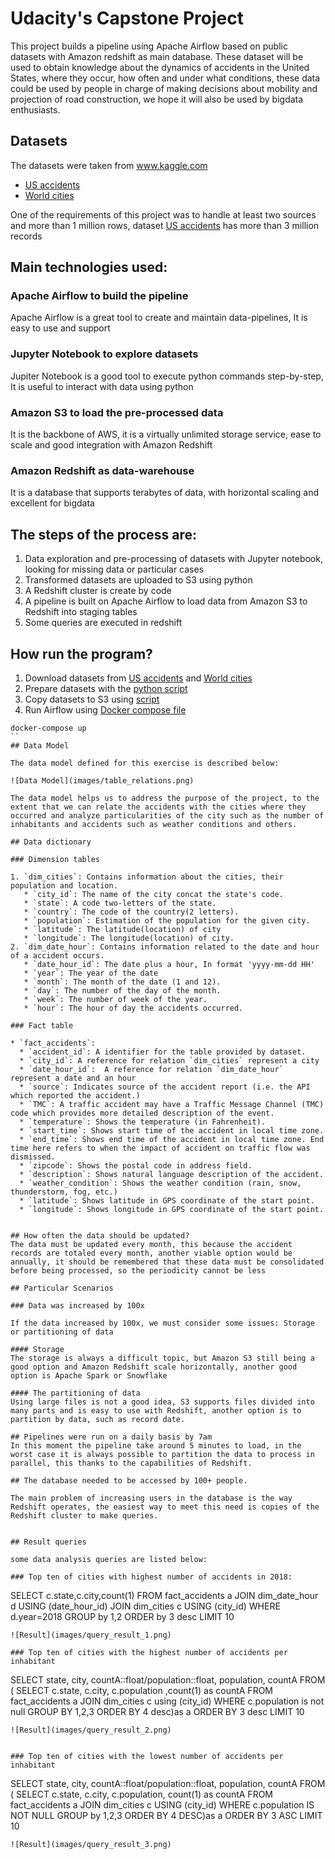 # Udacity's Capstone Project

This project builds a pipeline using Apache Airflow based on public datasets with Amazon redshift as main database.
These dataset will be used to obtain knowledge about the dynamics of accidents in the United States, where they occur, how often and under what conditions, these data could be used by people in charge of making decisions about mobility and projection of road construction, we hope it will also be used by bigdata enthusiasts.

## Datasets
The datasets were taken from www.kaggle.com

- [US accidents](https://smoosavi.org/datasets/us_accidents)  
- [World cities](https://www.kaggle.com/okfn/world-cities)

One of the requirements of this project was to handle at least two sources and more than 1 million rows,
 dataset [US accidents](https://smoosavi.org/datasets/us_accidents) has more than 3 million records

## Main technologies used:

### Apache Airflow to build the pipeline
Apache Airflow is a great tool to create and maintain data-pipelines, It is easy to use and support

### Jupyter Notebook to explore datasets
Jupiter Notebook is a good tool to execute python commands step-by-step, It is useful to interact with data using python

### Amazon S3 to load the pre-processed data
It is the backbone of AWS, it is a virtually unlimited storage service, ease to scale and good integration with Amazon Redshift

### Amazon Redshift as data-warehouse
It is a database that supports terabytes of data, with horizontal scaling and excellent for bigdata

## The steps of the process are:

1. Data exploration and pre-processing of  datasets with Jupyter notebook, looking for missing data or particular cases
2. Transformed datasets are uploaded to S3 using python
3. A Redshift cluster is create by code
4. A pipeline is built on Apache Airflow to load data from Amazon S3 to Redshift into staging tables
5. Some queries are executed in redshift

## How run the program?

1. Download datasets from [US accidents](https://smoosavi.org/datasets/us_accidents) and [World cities](https://www.kaggle.com/okfn/world-cities)
2. Prepare datasets with the [python script]("https://github.com/mrdavidhidalgo/udacity-data-engineering-capstone/blob/master/1%20Explore%20and%20Assess%20the%20Data/prepared_datasets.py)
3. Copy datasets to S3 using [script](https://github.com/mrdavidhidalgo/udacity-data-engineering-capstone/blob/master/2%20Define%20the%20Data%20Model/load_s3.py)
4. Run Airflow using [Docker compose file](https://github.com/mrdavidhidalgo/udacity-data-engineering-capstone/blob/master/3%20Run%20ETL%20to%20Model%20the%20Data/docker-compose.yml)
```
docker-compose up
``
## Data Model

The data model defined for this exercise is described below:

![Data Model](images/table_relations.png)

The data model helps us to address the purpose of the project, to the extent that we can relate the accidents with the cities where they occurred and analyze particularities of the city such as the number of inhabitants and accidents such as weather conditions and others.

## Data dictionary

### Dimension tables

1. `dim_cities`: Contains information about the cities, their population and location.
   * `city_id`: The name of the city concat the state's code.
   * `state`: A code two-letters of the state.
   * `country`: The code of the country(2 letters).
   * `population`: Estimation of the population for the given city.
   * `latitude`: The latitude(location) of city
   * `longitude`: The longitude(location) of city.
2. `dim_date_hour`: Contains information related to the date and hour  of a accident occurs.
   * `date_hour_id`: The date plus a hour, In format 'yyyy-mm-dd HH'
   * `year`: The year of the date
   * `month`: The month of the date (1 and 12).
   * `day`: The number of the day of the month.
   * `week`: The number of week of the year.
   * `hour`: The hour of day the accidents occurred.

### Fact table

* `fact_accidents`:
  * `accident_id`: A identifier for the table provided by dataset.
  * `city_id`: A reference for relation `dim_cities` represent a city
  * `date_hour_id`:  A reference for relation `dim_date_hour` represent a date and an hour
  * `source`: Indicates source of the accident report (i.e. the API which reported the accident.)
  * `TMC`: A traffic accident may have a Traffic Message Channel (TMC) code which provides more detailed description of the event.
  * `temperature`: Shows the temperature (in Fahrenheit).
  * `start_time`: Shows start time of the accident in local time zone.
  * `end_time`: Shows end time of the accident in local time zone. End time here refers to when the impact of accident on traffic flow was dismissed.
  * `zipcode`: Shows the postal code in address field.
  * `description`: Shows natural language description of the accident.
  * `weather_condition`: Shows the weather condition (rain, snow, thunderstorm, fog, etc.)
  * `latitude`: Shows latitude in GPS coordinate of the start point.
  * `longitude`: Shows longitude in GPS coordinate of the start point.


## How often the data should be updated?
The data must be updated every month, this because the accident records are totaled every month, another viable option would be annually, it should be remembered that these data must be consolidated before being processed, so the periodicity cannot be less

## Particular Scenarios

### Data was increased by 100x

If the data increased by 100x, we must consider some issues: Storage or partitioning of data

#### Storage
The storage is always a difficult topic, but Amazon S3 still being a good option and Amazon Redshift scale horizontally, another good option is Apache Spark or Snowflake

#### The partitioning of data
Using large files is not a good idea, S3 supports files divided into many parts and is easy to use with Redshift, another option is to partition by data, such as record date.

## Pipelines were run on a daily basis by 7am
In this moment the pipeline take around 5 minutes to load, in the worst case it is always possible to partition the data to process in parallel, this thanks to the capabilities of Redshift.

## The database needed to be accessed by 100+ people.

The main problem of increasing users in the database is the way Redshift operates, the easiest way to meet this need is copies of the Redshift cluster to make queries.


## Result queries

some data analysis queries are listed below:

### Top ten of cities with highest number of accidents in 2018:

```
SELECT c.state,c.city,count(1) FROM fact_accidents  a
JOIN  dim_date_hour d USING (date_hour_id)
JOIN dim_cities c  USING (city_id)
WHERE d.year=2018
GROUP by 1,2
ORDER by 3 desc
LIMIT 10
```
![Result](images/query_result_1.png)  

### Top ten of cities with the highest number of accidents per inhabitant

```
SELECT state, city, countA::float/population::float, population, countA FROM (
SELECT c.state, c.city, c.population ,count(1) as countA
FROM fact_accidents a JOIN dim_cities c using (city_id)
WHERE c.population is not null
GROUP BY 1,2,3 ORDER BY 4 desc)as a
ORDER BY 3 desc
LIMIT 10
```
![Result](images/query_result_2.png)


### Top ten of cities with the lowest number of accidents per inhabitant
```
SELECT state, city, countA::float/population::float, population, countA FROM (
SELECT c.state, c.city, c.population, count(1) as countA
FROM fact_accidents a JOIN dim_cities c USING (city_id)
WHERE c.population IS NOT NULL
GROUP by 1,2,3 ORDER BY 4 DESC)as a
ORDER BY 3 ASC
LIMIT 10  
```
![Result](images/query_result_3.png)
